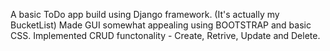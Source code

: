 A basic ToDo app build using Django framework. (It's actually my BucketList)
Made GUI somewhat appealing using BOOTSTRAP and basic CSS.
Implemented CRUD functonality - Create, Retrive, Update and Delete.
